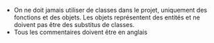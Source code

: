 - On ne doit jamais utiliser de classes dans le projet, uniquement des fonctions et des objets. Les objets représentent des entités et ne doivent pas être des substitus de classes.
- Tous les commentaires doivent être en anglais